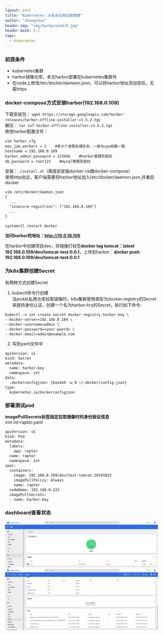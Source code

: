 ```yaml
---
layout: post
title: "Kubernetes：从私有仓库拉取镜像"
author: "zhangshun"
header-img: "img/background/8.jpg"
header-mask: 0.2
tags:
  - Kubernetes
---
```


### 前提条件

- kubernetes集群
- harbor镜像仓库，本文harbor部署在kubernetes集群外
- 在node上修改/etc/docker/dameon.json，可以将harbor地址添加信任，无需https

### docker-compose方式安装harbor(192.168.0.109)

下载安装包： `wget https://storage.googleapis.com/harbor-releases/harbor-offline-installer-v1.5.2.tgz`<br>
解压： `tar zxf harbor-offline-installer-v1.5.2.tgz`<br>
修改harbor配置文件：
```
vim harbor.cfg
max_job_workers = 2    #多少个进程处理任务，一般与cpu核数一致
hostname = 192.168.0.109
harbor_admin_password = 123456    #harbor管理员密码
db_password = root123    #mysql管理员密码
```
安装：`./install.sh`（需提前安装docker-ce跟docker-compose）<br>
使用http协议，客户端需要将harbor地址加入/etc/docker/daemon.json,并重启docker
```
vim /etc/docker/daemon.json
{
  ...
  "insecure-registries": ["192.168.0.109"]
  ...
}

systemctl restart docker
```

**访问harbor的地址：http://10.0.18.109**

在harbor中创建项目dev，将镜像打标签**docker tag tomcat：latest 192.168.0.109/dev/tomcat-test:0.0.1**，上传到harbor：**docker push 192.168.0.109/dev/tomcat-test:0.0.1**

### 为k8s集群创建Secret

有两种方式创建Secret
1. kubectl命令行创建<br>
当pod从私用仓库拉取镜像时，k8s集群使用类型为docker-registry的Secret来提供身份认证，创建一个名为harbor-kry的Secret，执行如下命令:
```
kubectl -n int create secret docker-registry harbor-key \
--docker-server=192.168.0.109 \
--docker-username=admin \
--docker-password=<your-pword> \
--docker-email=admin@example.com
```
2. 写到yaml文件中
```
apiVersion: v1
kind: Secret
metadata:
  name: harbor-key
  namespace: int
data:
  .dockerconfigjson: {base64 -w 0 ~/.docker/config.json}
type:
  kubernetes.io/dockerconfigjson
```

### 部署测试pod

**imagePullSecrets标签指定拉取镜像时的身份验证信息**<br>
vim int-raptor.yaml
```
apiVersion: v1
kind: Pod
metadata:
  labels:
    app: raptor
  name: raptor
  namespace: int
spec:
  containers:
    image: 192.168.0.109/dev/test-tomcat:20191022
    imagePullPolicy: Always
    name: raptor
  nodeName: 192.168.0.223
  imagePullSecrets:
  - name: harbor-key
```

### dashboard查看状态

![](/img/in-post/2019-10-22-Kubernetes-从私有仓库拉取镜像/Dashboard1.png)
![](/img/in-post/2019-10-22-Kubernetes-从私有仓库拉取镜像/Dashboard2.png)